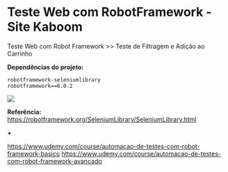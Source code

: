 # Teste Web com RobotFramework - Site Kaboom

Teste Web com Robot Framework >> Teste de Filtragem e Adição ao Carrinho

**Dependências do projeto:**

```
robotframework-seleniumlibrary
robotframework==6.0.2
```
<img src="https://github.com/victorfxz/robotframework_test_web_kaboom/blob/main/rob_web_test/resultados/Teste%20Kaboom%20-%20Web.gif?raw=true" />

**Referência:**
https://robotframework.org/SeleniumLibrary/SeleniumLibrary.html

**+**

https://www.udemy.com/course/automacao-de-testes-com-robot-framework-basico
https://www.udemy.com/course/automacao-de-testes-com-robot-framework-avancado
